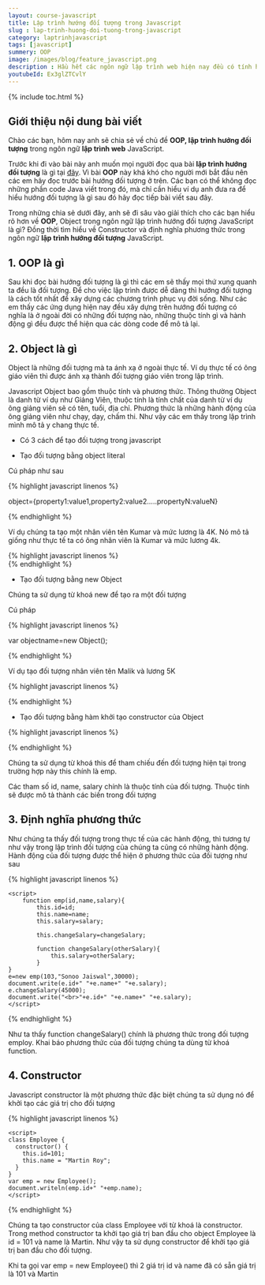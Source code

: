 ```yaml
---
layout: course-javascript
title: Lập trình hướng đối tượng trong Javascript 
slug : lap-trinh-huong-doi-tuong-trong-javascript
category: laptrinhjavascript
tags: [javascript]
summery: OOP   
image: /images/blog/feature_javascript.png
description : Hầu hết các ngôn ngữ lập trình web hiện nay đều có tính hướng đối tượng, OOP trong đó bao gồm cả ngôn ngữ lập trình JavaScript. Những chia sẻ trong bài viết này sẽ đi sâu vào giải thích giúp cho bạn hiểu rõ hơn về tính hướng đối tượng trong lập trình web với JavaScript và Object là gì? Đồng thời tìm hiểu về Constructor và định nghĩa phương thức trong ngôn ngữ lập trình hướng đối tượng JavaScript. 
youtubeId: Ex3glZTCvlY
---
```


{% include toc.html %}

## **Giới thiệu nội dung bài viết**

Chào các bạn, hôm nay anh sẽ chia sẻ về chủ đề <b>OOP, lập trình hướng đối tượng</b> trong ngôn ngữ <b>lập trình web</b> JavaScript. 

Trước khi đi vào bài này anh muốn mọi người đọc qua bài <b>lập trình hướng đối tượng</b> là gì tại [đây](https://levunguyen.com/laptrinhjava/2020/01/14/lap-trinh-huong-doi-tuong/). Vì bài <b>OOP</b> này khá khó cho người mới bắt đầu nên các em hãy đọc trước bài hướng đối tượng ở trên. Các bạn có thể không đọc những phần code Java viết trong đó, mà chỉ cần hiểu ví dụ anh đưa ra để hiểu hướng đối tượng là gì sau đó hãy đọc tiếp bài viết sau đây.

Trong những chia sẻ dưới đây, anh sẽ đi sâu vào giải thích cho các bạn hiểu rõ hơn về <b>OOP</b>, Object trong ngôn ngữ lập trình hướng đối tượng JavaScript là gì? Đồng thời tìm hiểu về Constructor và định nghĩa phương thức trong ngôn ngữ <b>lập trình hướng đối tượng</b> JavaScript.

## **1. OOP là gì**

Sau khi đọc bài hướng đối tượng là gì thì các em sẽ thấy mọi thứ xung quanh ta đều là đối tượng. Để cho việc lập trình được dễ dàng thì hướng đối tượng là cách tốt nhất để xây dựng các chương trình phục vụ đời sống. Như các em thấy các ứng dụng hiện nay đều xây dựng trên hướng đối tượng có nghĩa là ở ngoài đời có những đối tượng nào, những thuộc tính gì và hành động gì đều được thể hiện qua các dòng code để mô tả lại.

## **2. Object là gì**

Object là những đối tượng mà ta ánh xạ ở ngoài thực tế. Ví dụ thực tế có ông giáo viên thì được ánh xạ thành đối tượng giáo viên trong lập trình.

Javascript Object bao gồm thuộc tính và phương thức. Thông thường Object là danh từ ví dụ như Giảng Viên, thuộc tính là tính chất của danh từ ví dụ ông giảng viên sẽ có tên, tuổi, địa chỉ. Phương thức là những hành động của ông giảng viên như chạy, dạy, chấm thi. Như vậy các em thấy trong lập trình mình mô tả y chang thực tế.

- Có 3 cách để tạo đối tượng trong javascript

- Tạo đối tượng bằng object literal

Cú pháp như sau 

{% highlight javascript  linenos %}

object={property1:value1,property2:value2.....propertyN:valueN}  

{% endhighlight %}

Ví dụ chúng ta tạo một nhân viên tên Kumar và mức lương là 4K. Nó mô tả giống như thực tế ta có ông nhân viên là Kumar và mức lương 4k.

{% highlight javascript  linenos %}
    <script>  
    emp={id:102,name:"Shyam Kumar",salary:40000}  
    document.write(emp.id+" "+emp.name+" "+emp.salary);  
    </script>  
{% endhighlight %}

- Tạo đối tượng bằng new Object

Chúng ta sử dụng từ khoá new để tạo ra một đối tượng

Cú pháp

{% highlight javascript  linenos %}

var objectname=new Object(); 

{% endhighlight %}

Ví dụ tạo đối tượng nhân viên tên Malik và lương 5K

{% highlight javascript  linenos %}

<script>  
var emp=new Object();  
emp.id=101;  
emp.name="Ravi Malik";  
emp.salary=50000;  
document.write(emp.id+" "+emp.name+" "+emp.salary);  
</script>

{% endhighlight %}

- Tạo đối tượng bằng hàm khởi tạo constructor của Object

{% highlight javascript  linenos %}

<script>  

function emp(id,name,salary){  
this.id = id;  
this.name = name;  
this.salary = salary;  

}  
emp = new emp(103,"Vimal Jaiswal",30000);  

</script>  

{% endhighlight %}

Chúng ta sử dụng từ khoá this để tham chiếu đến đối tượng hiện tại trong 
trường hợp này this chính là emp.

Các tham số id, name, salary chính là thuộc tính của đối tượng. Thuộc tính sẽ được mô tả thành các biến trong đối tượng

## **3. Định nghĩa phương thức**

Như chúng ta thấy đối tượng trong thực tế của các hành động, thì tương tự như vậy trong lập trình đối tượng của chúng ta cũng có những hành động. Hành động của đối tượng được thể hiện ở phương thức của đối tượng như sau

{% highlight javascript  linenos %}

    <script>  
        function emp(id,name,salary){  
            this.id=id;  
            this.name=name;  
            this.salary=salary;  
      
            this.changeSalary=changeSalary;  
    
            function changeSalary(otherSalary){  
                this.salary=otherSalary;  
            }  
    }  
    e=new emp(103,"Sonoo Jaiswal",30000);  
    document.write(e.id+" "+e.name+" "+e.salary);  
    e.changeSalary(45000);  
    document.write("<br>"+e.id+" "+e.name+" "+e.salary);  
    </script>  
{% endhighlight %}

Như ta thấy function changeSalary() chính là phương thức trong đối tượng employ. Khai báo phương thức của đối tượng chúng ta dùng từ khoá function.

## **4. Constructor**

Javascript constructor là một phương thức đặc biệt chúng ta sử dụng nó để khởi tạo các giá trị cho đối tượng 


{% highlight javascript  linenos %}

    <script>  
    class Employee {  
      constructor() {  
        this.id=101;  
        this.name = "Martin Roy";  
      }   
    }  
    var emp = new Employee();  
    document.writeln(emp.id+" "+emp.name);  
    </script>  
{% endhighlight %}

Chúng ta tạo constructor của class Employee với từ khoá là constructor. Trong method constructor ta khởi tạo giá trị ban đầu cho object Employee là id = 101 và name là Martin. Như vậy ta sử dụng constructor để khởi tạo giá trị ban đầu cho đối tượng.

Khi ta gọi var emp = new Employee() thì 2 giá trị id và name đã có sẵn giá trị là 101 và Martin











